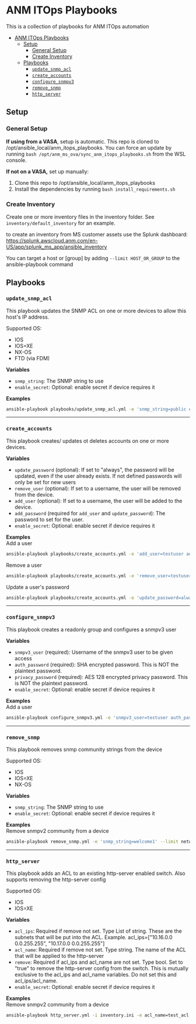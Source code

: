 # ANM ITOps Playbooks

This is a collection of playbooks for ANM ITOps automation

- [ANM ITOps Playbooks](#anm-itops-playbooks)
  - [Setup](#setup)
    - [General Setup](#general-setup)
    - [Create Inventory](#create-inventory)
  - [Playbooks](#playbooks)
    - [`update_snmp_acl`](#update_snmp_acl)
    - [`create_accounts`](#create_accounts)
    - [`configure_snmpv3`](#configure_snmpv3)
    - [`remove_snmp`](#remove_snmp)
    - [`http_server`](#http_server)

## Setup
### General Setup
**If using from a VASA**, setup is automatic. This repo is cloned to /opt/ansible_local/anm_itops_playbooks. You can force an update by running `bash /opt/anm_ms_ova/sync_anm_itops_playbooks.sh` from the WSL console.

**If not on a VASA,** set up manually:
1. Clone this repo to /opt/ansible_local/anm_itops_playbooks
2. Install the dependencies by running `bash install_requirements.sh`


### Create Inventory
Create one or more inventory files in the inventory folder. See `inventory/default_inventory` for an example.

to create an inventory from MS customer assets use the Splunk dashboard: https://splunk.awscloud.anm.com/en-US/app/splunk_ms_app/ansible_inventory

You can target a host or \[group\] by adding `--limit HOST_OR_GROUP` to the ansible-playbook command


## Playbooks
### `update_snmp_acl`
This playbook updates the SNMP ACL on one or more devices to allow this host's IP address.

Supported OS:
* IOS
* IOS=XE
* NX-OS
* FTD (via FDM)

**Variables**   
- `snmp_string`: The SNMP string to use
- `enable_secret`: Optional: enable secret if device requires it

**Examples**   
```bash
ansible-playbook playbooks/update_snmp_acl.yml -e 'snmp_string=public enable_secret=SOMESECRET' --limit network -u admin -k
```

-------------------------------------------------

### `create_accounts`
This playbook creates/ updates ot deletes accounts on one or more devices.

**Variables**   
- `update_password` (optional): If set to "always", the password will be updated, even if the user already exists. If not defined passwords will only be set for new users
- `remove_user` (optional): If set to a username, the user will be removed from the device.
- `add_user` (optional): If set to a username, the user will be added to the device.  
- `add_password` (required for `add_user` and `update_password`): The password to set for the user.
- `enable_secret`: Optional: enable secret if device requires it
  
**Examples**   
Add a user
```bash
ansible-playbook playbooks/create_accounts.yml -e 'add_user=testuser add_password=testpassword enable_secret=SOMESECRET' --limit network -u admin -k
```

Remove a user
```bash
ansible-playbook playbooks/create_accounts.yml -e 'remove_user=testuser enable_secret=SOMESECRET' --limit network -u admin -k
```

Update a user's password
```bash
ansible-playbook playbooks/create_accounts.yml -e 'update_password=always add_user=testuser add_password=testpassword enable_secret=SOMESECRET' --limit network -u admin -k
```
-------------------------------------------------

### `configure_snmpv3`
This playbook creates a readonly group and configures a snmpv3 user

**Variables**   
- `snmpv3_user` (required): Username of the snmpv3 user to be given access
- `auth_password` (required): SHA encrypted password. This is NOT the plaintext password.
- `privacy_password` (required): AES 128 encrypted privacy password. This is NOT the plaintext password.
- `enable_secret`: Optional: enable secret if device requires it


  
**Examples**   
Add a user
```bash
ansible-playbook configure_snmpv3.yml -e 'snmpv3_user=testuser auth_password=Ab39NnC4N3acYABat7AD privacy_password=Ah7Dbh7ABCDARx7nNAjJ enable_secret=SOMESECRET' --limit network -u admin -k

```

-------------------------------------------------

### `remove_snmp`
This playbook removes snmp community strings from the device

Supported OS:
* IOS
* IOS=XE
* NX-OS

**Variables**   
- `snmp_string`: The SNMP string to use
- `enable_secret`: Optional: enable secret if device requires it
  
**Examples**   
Remove snmpv2 community from a device
```bash
ansible-playbook remove_snmp.yml -e 'snmp_string=welcome1' --limit network -u admin -k

```
-------------------------------------------------

### `http_server`
This playbook adds an ACL to an existing http-server enabled switch. Also supports removing the http-server config

Supported OS:
* IOS
* IOS=XE

**Variables**   
- `acl_ips`: Required if remove not set. Type List of string. These are the subnets that will be put into the ACL. Example. acl_ips=["10.16.0.0 0.0.255.255", "10.17.0.0 0.0.255.255"]
- `acl_name`: Required if remove not set. Type string. The name of the ACL that will be applied to the http-server
- `remove`: Required if acl_ips and acl_name are not set. Type bool. Set to "true" to remove the http-server config from the switch. This is mutually exclusive to the acl_ips and acl_name variables. Do not set this and acl_ips/acl_name.
- `enable_secret`: Optional: enable secret if device requires it
  
**Examples**   
Remove snmpv2 community from a device
```bash
ansible-playbook http_server.yml -i inventory.ini -e acl_name=test_acl --limit network -u admin -k

```
